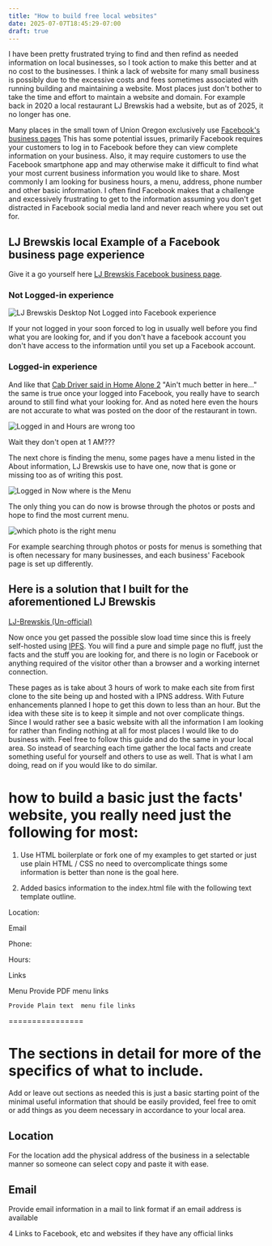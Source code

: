 ```yaml
---
title: "How to build free local websites"
date: 2025-07-07T18:45:29-07:00
draft: true
---
```


I have been pretty frustrated trying to find and then refind as needed information on local businesses, so I took action to make this better and at no cost to the businesses. I think a lack of website for many small business is possibly due to the excessive costs and fees sometimes associated with running building and maintaining a website.  Most places just don't bother to take the time and effort to maintain a website and domain. For example back in 2020 a local restaurant LJ Brewskis had a website, but as of 2025, it no longer has one.

Many places in the small town of Union Oregon exclusively use [Facebook's business pages](https://www.facebook.com/business/help/1968057156746246?id=939256796236247) This has some potential issues, primarily Facebook requires your customers to log in to Facebook before they can view complete information on your business. Also, it may require customers to use the Facebook smartphone app and may otherwise make it difficult to find what your most current business information you would like to share. Most commonly I am looking for business hours, a menu, address, phone number and other basic information. I often find Facebook makes that a challenge and excessively frustrating to get to the information assuming you don't get distracted in Facebook social media land and never reach where you set out for. 

## LJ Brewskis local Example of a Facebook business page experience

Give it a go yourself here [LJ Brewskis Facebook business page](https://www.facebook.com/profile.php?id=100063707583500).

### Not Logged-in experience

![LJ Brewskis Desktop Not Logged into Facebook experience ](LJBrewskisFacbookNotLoggedindesktop.png)

If your not logged in your soon forced to log in usually well before you find what you are looking for, and if you don't have a facebook account you don't have access to the information until you set up a Facebook account.


### Logged-in experience

And like that [Cab Driver said in Home Alone 2](https://www.imdb.com/title/tt0104431/characters/nm0865356/) "Ain't much better in here..." the same is true once your logged into Facebook, you really have to search around to still find what your looking for. And as noted here even the hours are not accurate to what was posted on the door of the restaurant in town.


![Logged in and Hours are wrong too](LJBrewskisFacebookLoggedInHoursLookOff.png)

Wait they don't open at 1 AM???

The next chore is finding the menu, some pages have a menu listed in the About information, LJ Brewskis use to have one, now that is gone or missing too as of writing this post.

![Logged in Now where is the Menu](LJBrewskisFacebookMenuMissing.png)

The only thing you can do now is browse through the photos or posts and hope to find the most current menu.

![which photo is the right menu](LJFaceBookWhichPhotoIsTheMenuYouWant.png)

For example searching through photos or posts for menus is something that is often necessary for many businesses, and each business' Facebook page is set up differently.


## Here is a solution that I built for the aforementioned LJ Brewskis

[LJ-Brewskis (Un-official)](https://k51qzi5uqu5dlr44wospfhm3h896r5hlml2ctjnf1lvyr9kth119np0gar4sx0.ipns.dweb.link/)

Now once you get passed the possible slow load time since this is freely self-hosted using [IPFS](). You will find a pure and simple page no fluff, just the facts and the stuff you are looking for, and there is no login or Facebook or anything required of the visitor other than a browser and a working internet connection. 

 These pages as is take about 3 hours of work to make each site from first clone to the site being up and hosted with a IPNS address. With Future enhancements planned I hope to get this down to less than an hour. But the idea with these site is to keep it simple and not over complicate things. Since I would rather see a basic website with all the information I am looking for rather than finding nothing at all for most places I would like to do business with. Feel free to follow this guide and do the same in your local area. So instead of searching each time  gather the local facts and create something useful for yourself and others to use as well. That is what I am doing, read on if you would like to do similar.

# how to build a basic just the facts' website, you really need just the following for most:

1. Use HTML boilerplate or fork one of my examples to get started or just use plain HTML / CSS no need to overcomplicate things some information is better than none is the goal here.

2. Added  basics information to the index.html file with the following text template outline.

Location:

Email

Phone:

Hours:

Links

Menu
    Provide PDF menu links

	Provide Plain text  menu file links

================

# The sections in detail for more of the specifics of what to include.

Add or leave out sections as needed this is just a basic starting point of the minimal useful information that should be easily provided, feel free to omit or add things as you deem necessary in accordance to your local area.

## Location

For the location add the physical address of the business in a selectable manner so someone can select copy and paste it with ease.

## Email

Provide email information in a mail to link format if an email address is available

4 Links to Facebook, etc and websites if they have any official links 